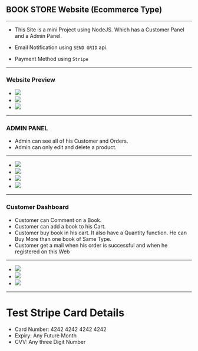 ## BOOK STORE Website (Ecommerce Type)
---
* This Site is a mini Project using NodeJS. Which has a Customer Panel and a Admin Panel.

* Email Notification using `SEND GRID` api.

* Payment Method using `Stripe`
---
### Website Preview
* <img src="./README_IMG/homepage.png"/>
* <img src="./README_IMG/homepage2.png"/>
* <img src="./README_IMG/detail.png">
---
###  ADMIN PANEL
* Admin can see all of his Customer and Orders.
* Admin can only edit and delete a product.
---
* <img src="./README_IMG/manage order.png"/>
* <img src="./README_IMG/manage user.png"/>
* <img src="./README_IMG/admin_manage.png"/>
* <img src="./README_IMG/add new book.png"/>
---
### Customer Dashboard
* Customer can Comment on a Book.
* Customer can add a book to his Cart.
* Customer buy book in his cart. It also have a Quantity function. He can Buy More than one book of Same Type.
* Customer get a mail when his order is successful and when he registered on this Web
---
* <img src="./README_IMG/list user.png">
* <img src="./README_IMG/cart.png">
* <img src="./README_IMG/stripe.png">
---
# Test Stripe Card Details
- Card Number: 4242 4242 4242 4242
- Expiry: Any Future Month
- CVV: Any three Digit Number


